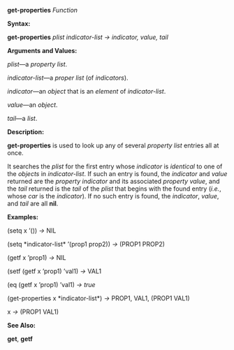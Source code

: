 **get-properties** *Function* 

**Syntax:** 

**get-properties** *plist indicator-list → indicator, value, tail* 

**Arguments and Values:** 



 

 

*plist*—a *property list*. 

*indicator-list*—a *proper list* (of *indicators*). 

*indicator*—an *object* that is an *element* of *indicator-list*. 

*value*—an *object*. 

*tail*—a *list*. 

**Description:** 

**get-properties** is used to look up any of several *property list* entries all at once. 

It searches the *plist* for the first entry whose *indicator* is *identical* to one of the *objects* in *indicator-list*. If such an entry is found, the *indicator* and *value* returned are the *property indicator* and its associated *property value*, and the *tail* returned is the *tail* of the *plist* that begins with the found entry (*i.e.*, whose *car* is the *indicator*). If no such entry is found, the *indicator*, *value*, and *tail* are all **nil**. 

**Examples:** 

(setq x ’()) *→* NIL 

(setq \*indicator-list\* ’(prop1 prop2)) *→* (PROP1 PROP2) 

(getf x ’prop1) *→* NIL 

(setf (getf x ’prop1) ’val1) *→* VAL1 

(eq (getf x ’prop1) ’val1) *→ true* 

(get-properties x \*indicator-list\*) *→* PROP1, VAL1, (PROP1 VAL1) 

x *→* (PROP1 VAL1) 

**See Also:** 

**get**, **getf** 

